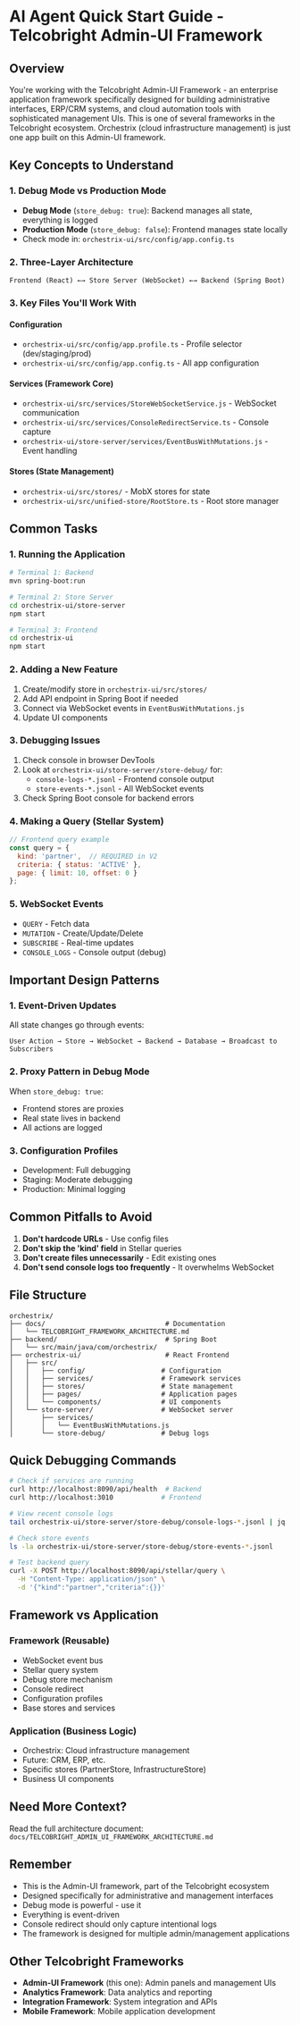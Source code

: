 # AI Agent Quick Start Guide - Telcobright Admin-UI Framework

## Overview
You're working with the Telcobright Admin-UI Framework - an enterprise application framework specifically designed for building administrative interfaces, ERP/CRM systems, and cloud automation tools with sophisticated management UIs. This is one of several frameworks in the Telcobright ecosystem. Orchestrix (cloud infrastructure management) is just one app built on this Admin-UI framework.

## Key Concepts to Understand

### 1. Debug Mode vs Production Mode
- **Debug Mode** (`store_debug: true`): Backend manages all state, everything is logged
- **Production Mode** (`store_debug: false`): Frontend manages state locally
- Check mode in: `orchestrix-ui/src/config/app.config.ts`

### 2. Three-Layer Architecture
```
Frontend (React) ←→ Store Server (WebSocket) ←→ Backend (Spring Boot)
```

### 3. Key Files You'll Work With

#### Configuration
- `orchestrix-ui/src/config/app.profile.ts` - Profile selector (dev/staging/prod)
- `orchestrix-ui/src/config/app.config.ts` - All app configuration

#### Services (Framework Core)
- `orchestrix-ui/src/services/StoreWebSocketService.js` - WebSocket communication
- `orchestrix-ui/src/services/ConsoleRedirectService.ts` - Console capture
- `orchestrix-ui/store-server/services/EventBusWithMutations.js` - Event handling

#### Stores (State Management)
- `orchestrix-ui/src/stores/` - MobX stores for state
- `orchestrix-ui/src/unified-store/RootStore.ts` - Root store manager

## Common Tasks

### 1. Running the Application
```bash
# Terminal 1: Backend
mvn spring-boot:run

# Terminal 2: Store Server
cd orchestrix-ui/store-server
npm start

# Terminal 3: Frontend
cd orchestrix-ui
npm start
```

### 2. Adding a New Feature
1. Create/modify store in `orchestrix-ui/src/stores/`
2. Add API endpoint in Spring Boot if needed
3. Connect via WebSocket events in `EventBusWithMutations.js`
4. Update UI components

### 3. Debugging Issues
1. Check console in browser DevTools
2. Look at `orchestrix-ui/store-server/store-debug/` for:
   - `console-logs-*.jsonl` - Frontend console output
   - `store-events-*.jsonl` - All WebSocket events
3. Check Spring Boot console for backend errors

### 4. Making a Query (Stellar System)
```javascript
// Frontend query example
const query = {
  kind: 'partner',  // REQUIRED in V2
  criteria: { status: 'ACTIVE' },
  page: { limit: 10, offset: 0 }
};
```

### 5. WebSocket Events
- `QUERY` - Fetch data
- `MUTATION` - Create/Update/Delete
- `SUBSCRIBE` - Real-time updates
- `CONSOLE_LOGS` - Console output (debug)

## Important Design Patterns

### 1. Event-Driven Updates
All state changes go through events:
```
User Action → Store → WebSocket → Backend → Database → Broadcast to Subscribers
```

### 2. Proxy Pattern in Debug Mode
When `store_debug: true`:
- Frontend stores are proxies
- Real state lives in backend
- All actions are logged

### 3. Configuration Profiles
- Development: Full debugging
- Staging: Moderate debugging
- Production: Minimal logging

## Common Pitfalls to Avoid

1. **Don't hardcode URLs** - Use config files
2. **Don't skip the 'kind' field** in Stellar queries
3. **Don't create files unnecessarily** - Edit existing ones
4. **Don't send console logs too frequently** - It overwhelms WebSocket

## File Structure
```
orchestrix/
├── docs/                              # Documentation
│   └── TELCOBRIGHT_FRAMEWORK_ARCHITECTURE.md
├── backend/                           # Spring Boot
│   └── src/main/java/com/orchestrix/
├── orchestrix-ui/                     # React Frontend
│   ├── src/
│   │   ├── config/                   # Configuration
│   │   ├── services/                 # Framework services
│   │   ├── stores/                   # State management
│   │   ├── pages/                    # Application pages
│   │   └── components/               # UI components
│   └── store-server/                 # WebSocket server
│       ├── services/
│       │   └── EventBusWithMutations.js
│       └── store-debug/              # Debug logs
```

## Quick Debugging Commands

```bash
# Check if services are running
curl http://localhost:8090/api/health  # Backend
curl http://localhost:3010            # Frontend

# View recent console logs
tail orchestrix-ui/store-server/store-debug/console-logs-*.jsonl | jq

# Check store events
ls -la orchestrix-ui/store-server/store-debug/store-events-*.jsonl

# Test backend query
curl -X POST http://localhost:8090/api/stellar/query \
  -H "Content-Type: application/json" \
  -d '{"kind":"partner","criteria":{}}'
```

## Framework vs Application

### Framework (Reusable)
- WebSocket event bus
- Stellar query system
- Debug store mechanism
- Console redirect
- Configuration profiles
- Base stores and services

### Application (Business Logic)
- Orchestrix: Cloud infrastructure management
- Future: CRM, ERP, etc.
- Specific stores (PartnerStore, InfrastructureStore)
- Business UI components

## Need More Context?
Read the full architecture document: `docs/TELCOBRIGHT_ADMIN_UI_FRAMEWORK_ARCHITECTURE.md`

## Remember
- This is the Admin-UI framework, part of the Telcobright ecosystem
- Designed specifically for administrative and management interfaces
- Debug mode is powerful - use it
- Everything is event-driven
- Console redirect should only capture intentional logs
- The framework is designed for multiple admin/management applications

## Other Telcobright Frameworks
- **Admin-UI Framework** (this one): Admin panels and management UIs
- **Analytics Framework**: Data analytics and reporting
- **Integration Framework**: System integration and APIs
- **Mobile Framework**: Mobile application development